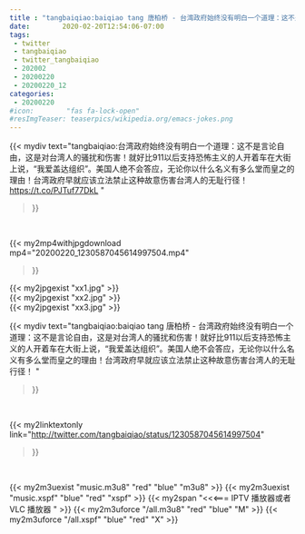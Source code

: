 ```yaml
---
title : "tangbaiqiao:baiqiao tang 唐柏桥 - 台湾政府始终没有明白一个道理：这不是言论自由，这是对台湾人的骚扰和伤害！就好比911以后支持恐怖主义的人开着车在大街上说，“我爱盖达组织”。美国人绝不会答应，无论你以什么名义有多么堂而皇之的理由！台湾政府早就应该立法禁止这种故意伤害台湾人的无耻行径！ "
date:        2020-02-20T12:54:06-07:00
tags:
 - twitter
 - tangbaiqiao
 - twitter_tangbaiqiao
 - 202002
 - 20200220
 - 20200220_12
categories:
 - 20200220
#icon:        "fas fa-lock-open"
#resImgTeaser: teaserpics/wikipedia.org/emacs-jokes.png
---
```


{{< mydiv text="tangbaiqiao:台湾政府始终没有明白一个道理：这不是言论自由，这是对台湾人的骚扰和伤害！就好比911以后支持恐怖主义的人开着车在大街上说，“我爱盖达组织”。美国人绝不会答应，无论你以什么名义有多么堂而皇之的理由！台湾政府早就应该立法禁止这种故意伤害台湾人的无耻行径！  https://t.co/PJTuf77DkL "
>}}
<br>


{{< my2mp4withjpgdownload mp4="20200220_1230587045614997504.mp4"
>}}

{{< my2jpgexist "xx1.jpg" >}}<br>
{{< my2jpgexist "xx2.jpg" >}}<br>
{{< my2jpgexist "xx3.jpg" >}}<br>



{{< mydiv text="tangbaiqiao:baiqiao tang 唐柏桥 - 台湾政府始终没有明白一个道理：这不是言论自由，这是对台湾人的骚扰和伤害！就好比911以后支持恐怖主义的人开着车在大街上说，“我爱盖达组织”。美国人绝不会答应，无论你以什么名义有多么堂而皇之的理由！台湾政府早就应该立法禁止这种故意伤害台湾人的无耻行径！ "
>}}
<br>

{{< my2linktextonly link="http://twitter.com/tangbaiqiao/status/1230587045614997504"
>}}


<br>

{{< my2m3uexist "music.m3u8" "red"  "blue" "m3u8" >}} {{< my2m3uexist "music.xspf" "blue" "red"  "xspf" >}} {{< my2span "<<<=== IPTV 播放器或者 VLC 播放器 " >}} {{< my2m3uforce "/all.m3u8" "red"  "blue" "M" >}} {{< my2m3uforce "/all.xspf" "blue" "red"  "X" >}} 
